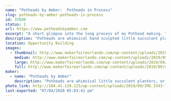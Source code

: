 ```yaml
---
name: "Potheads by Amber:  Potheads in Process"
slug: potheads-by-amber-potheads-in-process
id: 37699
status: 1
url: https://www.potheadsbyamber.com
excerpt: "A short glimpse into the long process of my Pothead making. "
description: "Potheads are whimsical hand sculpted little succulent planters.  I want to take this opportunity to show people how they are made. Not with the intention of recreating the subject, but as a way to satisfy curiosity and get excited about clay.  My idea is to set up a small ceramic studio where I will be working on my potheads.  I will show my different techniques for sculpting, my tools and the different phases of the pothead production.  I will have an area where I will work in wet clay, sculpting the potheads and area for painting potheads in the second and third phase.    A few finished Potheads will be on display.  Nothing will be for sale at this time."
location: Opportunity Building
images:
  - thumbnail: http://www.makerfaireorlando.com/wp-content/uploads/2019/09/mpyfsOdnQiOJ5Y8c1GWaYA.jpg
    medium: http://www.makerfaireorlando.com/wp-content/uploads/2019/09/mpyfsOdnQiOJ5Y8c1GWaYA.jpg
    large: http://www.makerfaireorlando.com/wp-content/uploads/2019/09/mpyfsOdnQiOJ5Y8c1GWaYA.jpg
    full: http://www.makerfaireorlando.com/wp-content/uploads/2019/09/mpyfsOdnQiOJ5Y8c1GWaYA.jpg
maker:
  - name: "Potheads by Amber"
    description: "Potheads are whimsical little succulent planters, or small sculptures with a function.  They are hand sculpted from clay, handprinted with a color clay, black washed and fired three times.  All made by Amber, a self taught sculptor who started out teaching kids and beginning adults ceramics in Chicago Illinois.  "
photo_link: http://104.41.139.123/wp-content/uploads/2019/09/IMG_3343-1024x1024.jpg
last-exported: "07/04/2020 05:03:41 pm"
---
```

